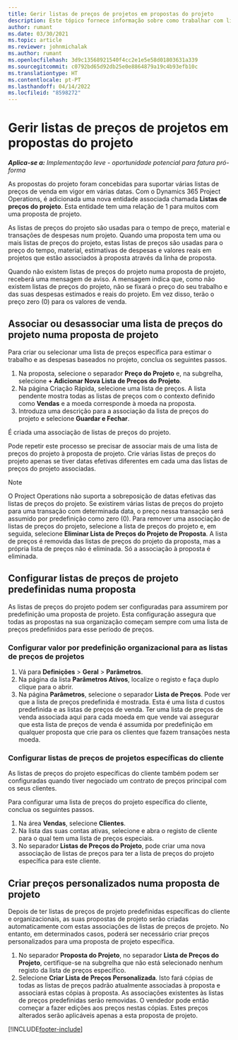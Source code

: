 ```yaml
---
title: Gerir listas de preços de projetos em propostas do projeto
description: Este tópico fornece informação sobre como trabalhar com listas de preços do projeto em propostas.
author: rumant
ms.date: 03/30/2021
ms.topic: article
ms.reviewer: johnmichalak
ms.author: rumant
ms.openlocfilehash: 3d9c13568921540f4cc2e1e5e58d01803631a339
ms.sourcegitcommit: c0792bd65d92db25e0e8864879a19c4b93efb10c
ms.translationtype: HT
ms.contentlocale: pt-PT
ms.lasthandoff: 04/14/2022
ms.locfileid: "8598272"
---
```

# <a name="manage-project-price-lists-on-project-quotes"></a>Gerir listas de preços de projetos em propostas do projeto 

_**Aplica-se a:** Implementação leve - oportunidade potencial para fatura pró-forma_

As propostas do projeto foram concebidas para suportar várias listas de preços de venda em vigor em várias datas. Com o Dynamics 365 Project Operations, é adicionada uma nova entidade associada chamada **Listas de preços do projeto**. Esta entidade tem uma relação de 1 para muitos com uma proposta de projeto.

As listas de preços do projeto são usadas para o tempo de preço, material e transações de despesas num projeto. Quando uma proposta tem uma ou mais listas de preços do projeto, estas listas de preços são usadas para o preço do tempo, material, estimativas de despesas e valores reais em projetos que estão associados à proposta através da linha de proposta.

Quando não existem listas de preços do projeto numa proposta de projeto, receberá uma mensagem de aviso. A mensagem indica que, como não existem listas de preços do projeto, não se fixará o preço do seu trabalho e das suas despesas estimados e reais do projeto. Em vez disso, terão o preço zero (0) para os valores de venda.

## <a name="associate-or-disassociate-a-project-price-list-on-a-project-quote"></a>Associar ou desassociar uma lista de preços do projeto numa proposta de projeto

Para criar ou selecionar uma lista de preços específica para estimar o trabalho e as despesas baseados no projeto, conclua os seguintes passos.

1. Na proposta, selecione o separador **Preço do Projeto** e, na subgrelha, selecione **+ Adicionar Nova Lista de Preços do Projeto**.
2. Na página Criação Rápida, selecione uma lista de preços. A lista pendente mostra todas as listas de preços com o contexto definido como **Vendas** e a moeda corresponde à moeda na proposta.
4. Introduza uma descrição para a associação da lista de preços do projeto e selecione **Guardar e Fechar**.

É criada uma associação de listas de preços do projeto.

Pode repetir este processo se precisar de associar mais de uma lista de preços do projeto à proposta de projeto. Crie várias listas de preços do projeto apenas se tiver datas efetivas diferentes em cada uma das listas de preços do projeto associadas.

> [!NOTE]
> O Project Operations não suporta a sobreposição de datas efetivas das listas de preços do projeto. Se existirem várias listas de preços do projeto para uma transação com determinada data, o preço nessa transação será assumido por predefinição como zero (0).
Para remover uma associação de listas de preços do projeto, selecione a lista de preços do projeto e, em seguida, selecione **Eliminar Lista de Preços do Projeto de Proposta**. A lista de preços é removida das listas de preços do projeto da proposta, mas a própria lista de preços não é eliminada. Só a associação à proposta é eliminada.

## <a name="set-up-default-project-price-lists-on-a-quote"></a>Configurar listas de preços de projeto predefinidas numa proposta

As listas de preços do projeto podem ser configuradas para assumirem por predefinição uma proposta de projeto. Esta configuração assegura que todas as propostas na sua organização começam sempre com uma lista de preços predefinidos para esse período de preços.

### <a name="set-up-organizational-default-for-project-price-lists"></a>Configurar valor por predefinição organizacional para as listas de preços de projetos

1. Vá para **Definições** > **Geral** > **Parâmetros**.
2. Na página da lista **Parâmetros Ativos**, localize o registo e faça duplo clique para o abrir. 
3. Na página **Parâmetros**, selecione o separador **Lista de Preços**. Pode ver que a lista de preços predefinida é mostrada. Esta é uma lista d custos predefinida e as listas de preços de venda. Ter uma lista de preços de venda associada aqui para cada moeda em que vende vai assegurar que esta lista de preços de venda é assumida por predefinição em qualquer proposta que crie para os clientes que fazem transações nesta moeda.

### <a name="set-up-customer-specific-project-price-lists"></a>Configurar listas de preços de projetos específicas do cliente

As listas de preços do projeto específicas do cliente também podem ser configuradas quando tiver negociado um contrato de preços principal com os seus clientes.

Para configurar uma lista de preços do projeto específica do cliente, conclua os seguintes passos.

1. Na área **Vendas**, selecione **Clientes**.
2. Na lista das suas contas ativas, selecione e abra o registo de cliente para o qual tem uma lista de preços especiais.
3. No separador **Listas de Preços do Projeto**, pode criar uma nova associação de listas de preços para ter a lista de preços do projeto específica para este cliente.

## <a name="create-custom-pricing-on-a-project-quote"></a>Criar preços personalizados numa proposta de projeto

Depois de ter listas de preços de projeto predefinidas específicas do cliente e organizacionais, as suas propostas de projeto serão criadas automaticamente com estas associações de listas de preços de projeto. No entanto, em determinados casos, poderá ser necessário criar preços personalizados para uma proposta de projeto específica. 

1. No separador **Proposta do Projeto**, no separador **Lista de Preços do Projeto**, certifique-se na subgrelha que não está selecionado nenhum registo da lista de preços específico.
2. Selecione **Criar Lista de Preços Personalizada**. Isto fará cópias de todas as listas de preços padrão atualmente associadas à proposta e associará estas cópias à proposta. As associações existentes às listas de preços predefinidas serão removidas. O vendedor pode então começar a fazer edições aos preços nestas cópias. Estes preços alterados serão aplicáveis apenas a esta proposta de projeto.


[!INCLUDE[footer-include](../../includes/footer-banner.md)]
